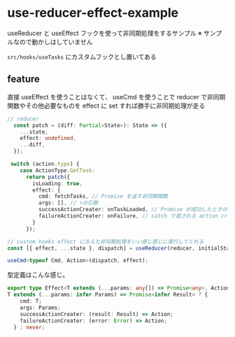 use-reducer-effect-example
===

useReducer と useEffect フックを使って非同期処理をするサンプル
※ サンプルなので動かしはしていません

`src/hooks/useTasks` にカスタムフックとし置いてある

## feature

直接 useEffect を使うことはなくて、 useCmd を使うことで
 reducer で非同期関数やその他必要なものを effect に set すれば勝手に非同期処理が走る

```ts
// reducer
  const patch = (diff: Partial<State>): State => ({
    ...state,
    effect: undefined,
    ...diff,
  });

 switch (action.type) {
    case ActionType.GetTask:
      return patch({
        isLoading: true,
        effect: {
          cmd: fetchTasks, // Promise を返す非同期関数
          args: [], // ↑の引数
          successActionCreater: onTaskLoaded, // Promise が成功したときの action creator
          failureActionCreater: onFailure, // catch で渡される action creator
        }
      });

// custom hooks effect に与えた非同期処理をいい感じ感じに実行してくれる
const [{ effect, ...state }, dispatch] = useReducer(reducer, initialState);

useCmd<typeof Cmd, Action>(dispatch, effect);
```

型定義はこんな感じ。

```ts
export type Effect<T extends (...params: any[]) => Promise<any>, Action> =
T extends (...params: infer Params) => Promise<infer Result> ? {
    cmd: T;
    args: Params;
    successActionCreater: (result: Result) => Action;
    failureActionCreater: (error: Error) => Action;
  } : never;
```

